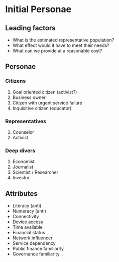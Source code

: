 # Initial Personae

## Leading factors

* What is the estimated representative population?
* What effect would it have to meet their needs?
* What can we provide at a reasonable cost?

## Personae

### Citizens

1. Goal oriented citizen \(activist?\)
2. Business owner
3. Citizen with urgent service failure
4. Inquisitive citizen \(educator\)

### Representatives

1. Counselor
2. Activist

### Deep divers

1. Economist
2. Journalist
3. Scientist / Researcher
4. Investor

## Attributes

* Literacy \(anti\)
* Numeracy \(anti\)
* Connectivity
* Device access
* Time available
* Financial status
* Network influencer
* Service dependency
* Public finance familiarity
* Governance familiarity

